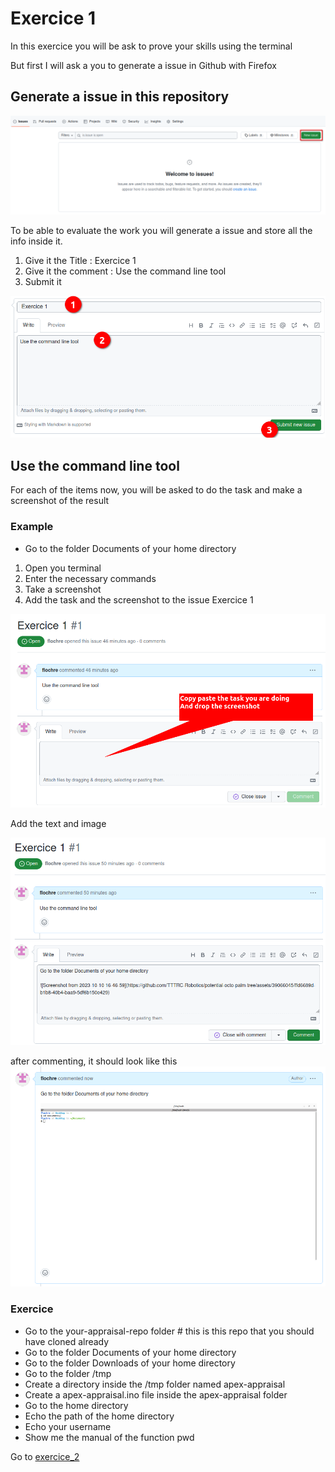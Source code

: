 # Exercice 1

In this exercice you will be ask to prove your skills using the terminal

But first I will ask a you to generate a issue in Github with Firefox

## Generate a issue in this repository

![Generate Issue](img/1-create-issue.png)

To be able to evaluate the work you will generate a issue and store all the info inside it.

1. Give it the Title : Exercice 1
1. Give it the comment : Use the command line tool
1. Submit it

![Submit Issue](img/2-submit-issue.png)

## Use the command line tool

For each of the items now, you will be asked to do the task and make a screenshot of the result

### Example

- Go to the folder Documents of your home directory

1. Open you terminal
2. Enter the necessary commands
3. Take a screenshot
4. Add the task and the screenshot to the issue Exercice 1

![Screenshot Example](img/4-example-screenshot.png)

Add the text and image

![Screenshot Example](img/5-example-screenshot.png)

after commenting, it should look like this
![Screenshot Example](img/6-example-screenshot.png)

### Exercice

- Go to the your-appraisal-repo folder   # this is this repo that you should have cloned already
- Go to the folder Documents of your home directory
- Go to the folder Downloads of your home directory
- Go to the folder /tmp
- Create a directory inside the /tmp folder named apex-appraisal
- Create a apex-appraisal.ino file inside the apex-appraisal folder
- Go to the home directory
- Echo the path of the home directory
- Echo your username
- Show me the manual of the function pwd

Go to [exercice_2](../exercice_2/README.md)